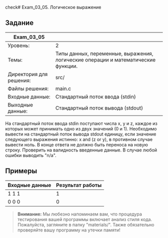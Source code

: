 check# Exam_03_05. Логическое выражение

## Задание

| Exam_03_05 | |
| ------ | ------ |
| Уровень: | 2 |
| Темы: | Типы данных, переменные, выражения, логические операции и математические функции. |
| Директория для решения: | src/ |
| Файлы решения: | main.c |
| Входные данные: | Стандартный поток ввода (stdin) |
| Выходные данные: | Стандартный поток вывода (stdout) |

На стандартный поток ввода stdin поступают числа x, y и z, каждое из которых может принимать одно из двух значений (0 и 1). Необходимо вывести на стандартный поток вывода stdout единицу, если значение следующего выражения истинно: x and (z or y), в противном случае вывести ноль. В конце ответа не должно быть переноса на новую строку. Проверить на валидность введенные данные. В случае любой ошибки выводить "n/a".

## Примеры

| Входные данные | Результат работы |
| ------ | ------ |
| 1 1 1 | 1 |
| 0 0 0 | 0 |

> **Внимание:** Мы любезно напоминаем вам, что процедура тестирования вашей программы включает анализ стиля кода. Пожалуйста, загляните в папку "materials/". Также обязательно проверяйте вашу программу на утечки памяти!
